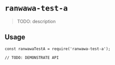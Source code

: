 # `ranwawa-test-a`

> TODO: description

## Usage

```
const ranwawaTestA = require('ranwawa-test-a');

// TODO: DEMONSTRATE API
```
